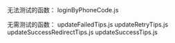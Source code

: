 无法测试的函数：
loginByPhoneCode.js

无需测试的函数：
updateFailedTips.js
updateRetryTips.js
updateSuccessRedirectTips.js
updateSuccessTips.js
